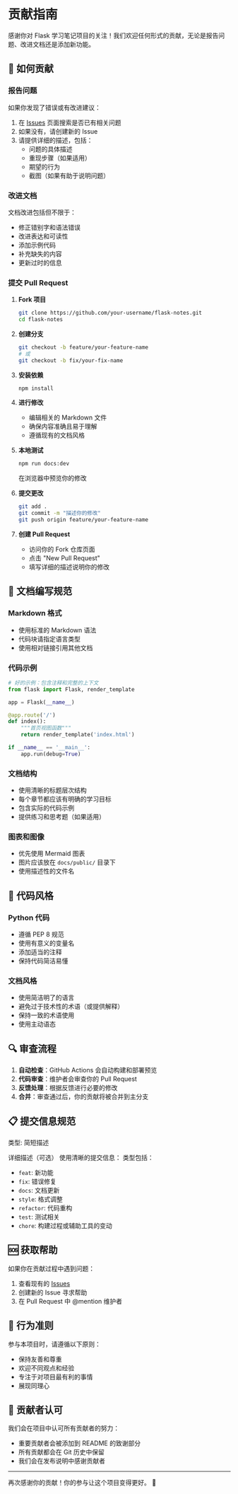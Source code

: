 # 贡献指南

感谢你对 Flask 学习笔记项目的关注！我们欢迎任何形式的贡献，无论是报告问题、改进文档还是添加新功能。

## 🤝 如何贡献

### 报告问题

如果你发现了错误或有改进建议：

1. 在 [Issues](https://github.com/liuyanbioinfo/flask-notes/issues) 页面搜索是否已有相关问题
2. 如果没有，请创建新的 Issue
3. 请提供详细的描述，包括：
   - 问题的具体描述
   - 重现步骤（如果适用）
   - 期望的行为
   - 截图（如果有助于说明问题）

### 改进文档

文档改进包括但不限于：

- 修正错别字和语法错误
- 改进表达和可读性
- 添加示例代码
- 补充缺失的内容
- 更新过时的信息

### 提交 Pull Request

1. **Fork 项目**
   ```bash
   git clone https://github.com/your-username/flask-notes.git
   cd flask-notes
   ```

2. **创建分支**
   ```bash
   git checkout -b feature/your-feature-name
   # 或
   git checkout -b fix/your-fix-name
   ```

3. **安装依赖**
   ```bash
   npm install
   ```

4. **进行修改**
   - 编辑相关的 Markdown 文件
   - 确保内容准确且易于理解
   - 遵循现有的文档风格

5. **本地测试**
   ```bash
   npm run docs:dev
   ```
   在浏览器中预览你的修改

6. **提交更改**
   ```bash
   git add .
   git commit -m "描述你的修改"
   git push origin feature/your-feature-name
   ```

7. **创建 Pull Request**
   - 访问你的 Fork 仓库页面
   - 点击 "New Pull Request"
   - 填写详细的描述说明你的修改

## 📝 文档编写规范

### Markdown 格式

- 使用标准的 Markdown 语法
- 代码块请指定语言类型
- 使用相对链接引用其他文档

### 代码示例

```python
# 好的示例：包含注释和完整的上下文
from flask import Flask, render_template

app = Flask(__name__)

@app.route('/')
def index():
    """首页视图函数"""
    return render_template('index.html')

if __name__ == '__main__':
    app.run(debug=True)
```

### 文档结构

- 使用清晰的标题层次结构
- 每个章节都应该有明确的学习目标
- 包含实际的代码示例
- 提供练习和思考题（如果适用）

### 图表和图像

- 优先使用 Mermaid 图表
- 图片应该放在 `docs/public/` 目录下
- 使用描述性的文件名

## 🎨 代码风格

### Python 代码

- 遵循 PEP 8 规范
- 使用有意义的变量名
- 添加适当的注释
- 保持代码简洁易懂

### 文档风格

- 使用简洁明了的语言
- 避免过于技术性的术语（或提供解释）
- 保持一致的术语使用
- 使用主动语态

## 🔍 审查流程

1. **自动检查**：GitHub Actions 会自动构建和部署预览
2. **代码审查**：维护者会审查你的 Pull Request
3. **反馈处理**：根据反馈进行必要的修改
4. **合并**：审查通过后，你的贡献将被合并到主分支

## 📋 提交信息规范
类型: 简短描述

详细描述（可选）
使用清晰的提交信息：
类型包括：
- `feat`: 新功能
- `fix`: 错误修复
- `docs`: 文档更新
- `style`: 格式调整
- `refactor`: 代码重构
- `test`: 测试相关
- `chore`: 构建过程或辅助工具的变动

## 🆘 获取帮助

如果你在贡献过程中遇到问题：

1. 查看现有的 [Issues](https://github.com/liuyanbioinfo/flask-notes/issues)
2. 创建新的 Issue 寻求帮助
3. 在 Pull Request 中 @mention 维护者

## 📜 行为准则

参与本项目时，请遵循以下原则：

- 保持友善和尊重
- 欢迎不同观点和经验
- 专注于对项目最有利的事情
- 展现同理心

## 🎉 贡献者认可

我们会在项目中认可所有贡献者的努力：

- 重要贡献者会被添加到 README 的致谢部分
- 所有贡献都会在 Git 历史中保留
- 我们会在发布说明中感谢贡献者

---

再次感谢你的贡献！你的参与让这个项目变得更好。 🙏
